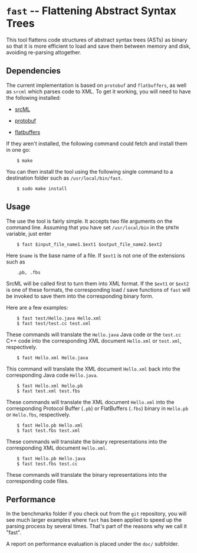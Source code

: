 # `fast` -- Flattening Abstract Syntax Trees
This tool flattens code structures of abstract syntax trees (ASTs) as binary so that it is more efficient to load and save them between memory and disk, avoiding re-parsing altogether.

## Dependencies
The current implementation is based on `protobuf` and `flatbuffers`, as well as `srcml` which parses code to XML.
To get it working, you will need to have the following installed:

* [srcML](http://www.srcml.org/)

* [protobuf](https://github.com/google/protobuf)

* [flatbuffers](https://github.com/google/flatbuffers)

If they aren't installed, the following command could fetch and install them in one go:
```
	$ make
```
You can then install the tool using the following single command to a destination folder such as `/usr/local/bin/fast`.  
```
	$ sudo make install
```
## Usage
The use the tool is fairly simple. It accepts two file arguments on the command line.
Assuming that you have set `/usr/local/bin` in the `$PATH` variable, just enter
```
	$ fast $input_file_name1.$ext1 $output_file_name2.$ext2
```
Here `$name` is the base name of a file. If `$ext1` is not one of the extensions such as
```
	.pb, .fbs
```
SrcML will be called first to turn them into XML format. If the `$ext1` or `$ext2` is one of these formats, the corresponding load / save functions of `fast` will be invoked to save them into the corresponding binary form.

Here are a few examples:
```
	$ fast test/Hello.java Hello.xml
	$ fast test/test.cc test.xml
```
These commands will translate the `Hello.java` Java code or the `test.cc` C++ code
into the corresponding XML document `Hello.xml` or `test.xml`, respectively.
```
	$ fast Hello.xml Hello.java
```
This command will translate the XML document `Hello.xml` back into the corresponding Java code `Hello.java`.
```
	$ fast Hello.xml Hello.pb
	$ fast test.xml test.fbs
```
These commands will translate the XML document `Hello.xml` into the corresponding Protocol Buffer (`.pb`) or 
FlatBuffers (`.fbs`) binary in `Hello.pb` or `Hello.fbs`, respectively.
```
	$ fast Hello.pb Hello.xml
	$ fast test.fbs test.xml
```
These commands will translate the binary representations into the corresponding XML document `Hello.xml`.
```
	$ fast Hello.pb Hello.java
	$ fast test.fbs test.cc
```
These commands will translate the binary representations into the corresponding code files.

## Performance

In the benchmarks folder if you check out from the `git` repository, you will see much larger examples where `fast` has been applied to speed up the parsing process by several times. That's part of the reasons why we call it "fast".

A report on performance evaluation is placed under the `doc/` subfolder.
